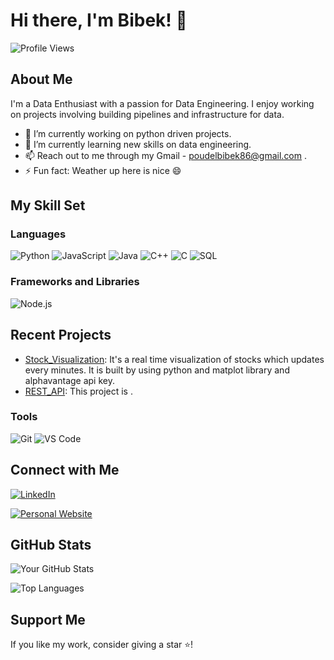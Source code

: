 # Hi there, I'm Bibek! 👋

![Profile Views](https://komarev.com/ghpvc/?username=BibekPoudel99&color=blue)

## About Me

I'm a Data Enthusiast with a passion for Data Engineering. I enjoy working on projects involving building pipelines and infrastructure for data.

- 🔭 I’m currently working on python driven projects.
- 🌱 I’m currently learning new skills on data engineering.
- 📫 Reach out to me through my Gmail - poudelbibek86@gmail.com .
- ⚡ Fun fact: Weather up here is nice 😄

## My Skill Set

### Languages

![Python](https://img.shields.io/badge/-Python-3776AB?style=flat&logo=python&logoColor=white)
![JavaScript](https://img.shields.io/badge/-JavaScript-F7DF1E?style=flat&logo=javascript&logoColor=black)
![Java](https://img.shields.io/badge/-Java-007396?style=flat&logo=java&logoColor=white)
![C++](https://img.shields.io/badge/-C++-00599C?style=flat&logo=c%2b%2b&logoColor=white)
![C](https://img.shields.io/badge/-C-A8B9CC?style=flat&logo=c&logoColor=white)
![SQL](https://img.shields.io/badge/-SQL-4479A1?style=flat&logo=postgresql&logoColor=white)

### Frameworks and Libraries

![Node.js](https://img.shields.io/badge/-Node.js-339933?style=flat&logo=node.js&logoColor=white)

## Recent Projects

- [Stock_Visualization](https://github.com/BibekPoudel99/Stock_Visualization): It's a real time visualization of stocks which updates every minutes. It is built by using python and matplot library and alphavantage api key.
- [REST_API](https://github.com/BibekPoudel99/Rest_API): This project is .

### Tools

![Git](https://img.shields.io/badge/-Git-F05032?style=flat&logo=git&logoColor=white)
![VS Code](https://img.shields.io/badge/-VS%20Code-007ACC?style=flat&logo=visual-studio-code&logoColor=white)

## Connect with Me

[![LinkedIn](https://img.shields.io/badge/-LinkedIn-0A66C2?style=flat&logo=linkedin&logoColor=white)](https://www.linkedin.com/in/bibek-poudel-b86a1a306/)

[![Personal Website](https://img.shields.io/badge/-Website-000000?style=flat&logo=About.me&logoColor=white)](https://yourwebsite.com)

## GitHub Stats

![Your GitHub Stats](https://github-readme-stats.vercel.app/api?username=BibekPoudel99&show_icons=true&theme=radical)

![Top Languages](https://github-readme-stats.vercel.app/api/top-langs/?username=BibekPoudel99&layout=compact&theme=radical)

## Support Me

If you like my work, consider giving a star ⭐!


